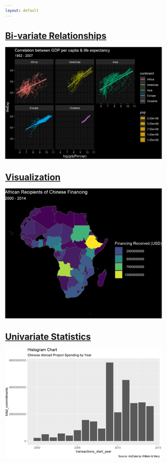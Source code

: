 ```yaml
---
layout: default
---
```

<title>
DACSS 601 Projects
</title>


# [Bi-variate Relationships](./homework-5.html)
<img src="images/hw5image.png?raw=true"/>

# [Visualization](./Homework-4.html)
<img src="images/hw4image.png?raw=true"/>

# [Univariate Statistics](./Homework-3.html)
<img src="images/hw3image.png?raw=true"/>
